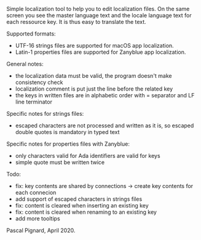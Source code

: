 Simple localization tool to help you to edit localization files.
On the same screen you see the master language text and the locale language text for each ressource key.
It is thus easy to translate the text.

Supported formats:
- UTF-16 strings files are supported for macOS app localization.
- Latin-1 properties files are supported for Zanyblue app localization.

General notes:
- the localization data must be valid, the program doesn't make consistency check
- localization comment is put just the line before the related key
- the keys in written files are in alphabetic order with = separator and LF line terminator

Specific notes for strings files:
- escaped characters are not processed and written as it is, so escaped double quotes is mandatory in typed text

Specific notes for properties files with Zanyblue:
- only characters valid for Ada identifiers are valid for keys
- simple quote must be written twice

Todo:
- fix: key contents are shared by connections -> create key contents for each connecion
- add support of escaped characters in strings files
- fix: content is cleared when inserting an existing key
- fix: content is cleared when renaming to an existing key
- add more tooltips

Pascal Pignard, April 2020.

